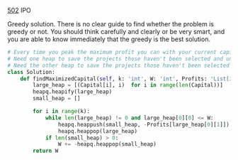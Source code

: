 [502](https://leetcode.com/problems/ipo/)  IPO

Greedy solution. There is no clear guide to find whether the problem is greedy or not. You should think carefully and clearly or be very smart, and you are able to know immediately that the greedy is the best solution.

```python
# Every time you peak the maximum profit you can with your current capital
# Need one heap to save the projects those haven't been selected and under the captical.
# Need the other heap to save the projects those haven't been selected but above the captical.
class Solution:
    def findMaximizedCapital(self, k: 'int', W: 'int', Profits: 'List[int]', Capital: 'List[int]') -> 'int':
        large_heap = [(Capital[i], i)  for i in range(len(Capital))]
        heapq.heapify(large_heap)
        small_heap = []

        for i in range(k):
            while len(large_heap) != 0 and large_heap[0][0] <= W:
                heapq.heappush(small_heap, -Profits[large_heap[0][1]])
                heapq.heappop(large_heap)
            if len(small_heap) > 0:
                W += -heapq.heappop(small_heap)
        return W
```
